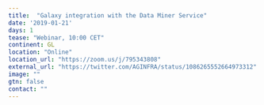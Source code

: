 ```yaml
---
title:  "Galaxy integration with the Data Miner Service"
date: '2019-01-21'
days: 1
tease: "Webinar, 10:00 CET" 
continent: GL
location: "Online"
location_url: "https://zoom.us/j/795343808"
external_url: "https://twitter.com/AGINFRA/status/1086265552664973312"
image: ""
gtn: false
contact: ""
---
```

